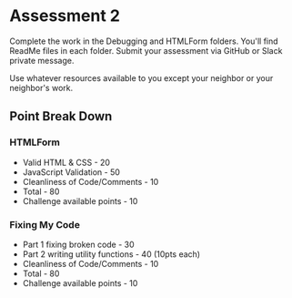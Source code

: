 # Assessment 2
Complete the work in the Debugging and HTMLForm folders. You'll find ReadMe files in each folder.  Submit your assessment via GitHub or Slack private message.

Use whatever resources available to you except your neighbor or your neighbor's work.



## Point Break Down

### HTMLForm
- Valid HTML & CSS - 20
- JavaScript Validation - 50
- Cleanliness of Code/Comments - 10
- Total - 80
- Challenge available points - 10


### Fixing My Code
- Part 1 fixing broken code - 30
- Part 2 writing utility functions - 40 (10pts each)
- Cleanliness of Code/Comments - 10
- Total - 80
- Challenge available points - 10
